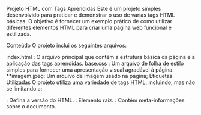 Projeto HTML com Tags Aprendidas
Este é um projeto simples desenvolvido para praticar e demonstrar o uso de várias tags HTML básicas. O objetivo é fornecer um exemplo prático de como utilizar diferentes elementos HTML para criar uma página web funcional e estilizada.

Conteúdo
O projeto inclui os seguintes arquivos:

index.html : O arquivo principal que contém a estrutura básica da página e a aplicação das tags aprendidas.
base.css : Um arquivo de folha de estilo simples para fornecer uma apresentação visual agradável à página.
**imagem.jpeg: Um arquivo de imagem usado na página;
Etiquetas Utilizadas
O projeto utiliza uma variedade de tags HTML, incluindo, mas não se limitando a:

<!DOCTYPE html>: Defina a versão do HTML.
<html>: Elemento raiz.
<head>: Contém meta-informações sobre o documento.
<title>: Defina o título da página.
<body>: Contém o conteúdo da página.
<h1>, <h2>, ...,<h6> : Títulos de diferentes níveis.
<p>: Parágrafo de texto.
<a>: Link.
<img>: Inserção de imagens.
<ul>, <ol>,<li> : Listas não ordenadas e ordenadas.
<table>, <tr>,<td> : Tabelas.
<div>: Bloco de divisão usado para agrupar outros elementos.
<span>: Defina uma pequena parte do conteúdo.
Contribuições
Contribuições são bem-vindas! Se você encontrar algum problema ou tiver sugestões para melhorar este projeto, sinta-se à vontade para abrir um issue ou enviar um pull request.

Espero que este projeto seja útil para quem está aprendendo HTML e que ele forneça uma base sólida para explorar e praticar o uso de diversas tags HTML.
